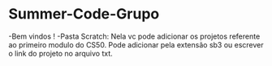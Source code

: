 # Summer-Code-Grupo
-Bem vindos !
-Pasta Scratch: Nela vc pode adicionar os projetos referente ao primeiro modulo do CS50. Pode adicionar pela extensão sb3 ou escrever o link do projeto no arquivo txt.
